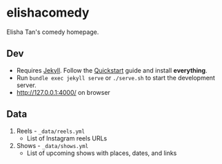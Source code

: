 # elishacomedy

Elisha Tan's comedy homepage.

## Dev

- Requires [Jekyll](https://jekyllrb.com/). Follow the [Quickstart](https://jekyllrb.com/docs/) guide and install **everything**.
- Run `bundle exec jekyll serve` or `./serve.sh` to start the development server.
- http://127.0.0.1:4000/ on browser

## Data

1. Reels - `_data/reels.yml`
   - List of Instagram reels URLs
2. Shows - `_data/shows.yml`
   - List of upcoming shows with places, dates, and links
